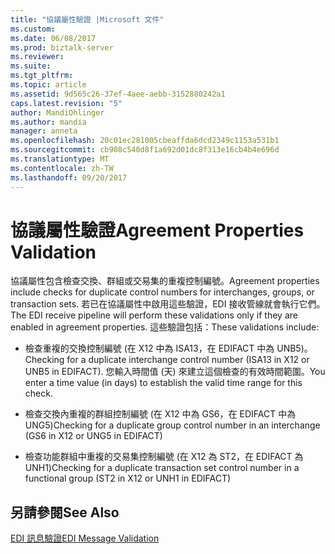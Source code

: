 ```yaml
---
title: "協議屬性驗證 |Microsoft 文件"
ms.custom: 
ms.date: 06/08/2017
ms.prod: biztalk-server
ms.reviewer: 
ms.suite: 
ms.tgt_pltfrm: 
ms.topic: article
ms.assetid: 9d565c26-37ef-4aee-aebb-3152880242a1
caps.latest.revision: "5"
author: MandiOhlinger
ms.author: mandia
manager: anneta
ms.openlocfilehash: 20c01ec281005cbeaffda6dcd2349c1153a531b1
ms.sourcegitcommit: cb908c540d8f1a692d01dc8f313e16cb4b4e696d
ms.translationtype: MT
ms.contentlocale: zh-TW
ms.lasthandoff: 09/20/2017
---
```

# <a name="agreement-properties-validation"></a><span data-ttu-id="47cdd-102">協議屬性驗證</span><span class="sxs-lookup"><span data-stu-id="47cdd-102">Agreement Properties Validation</span></span>
<span data-ttu-id="47cdd-103">協議屬性包含檢查交換、群組或交易集的重複控制編號。</span><span class="sxs-lookup"><span data-stu-id="47cdd-103">Agreement properties include checks for duplicate control numbers for interchanges, groups, or transaction sets.</span></span> <span data-ttu-id="47cdd-104">若已在協議屬性中啟用這些驗證，EDI 接收管線就會執行它們。</span><span class="sxs-lookup"><span data-stu-id="47cdd-104">The EDI receive pipeline will perform these validations only if they are enabled in agreement properties.</span></span> <span data-ttu-id="47cdd-105">這些驗證包括：</span><span class="sxs-lookup"><span data-stu-id="47cdd-105">These validations include:</span></span>  
  
-   <span data-ttu-id="47cdd-106">檢查重複的交換控制編號 (在 X12 中為 ISA13，在 EDIFACT 中為 UNB5)。</span><span class="sxs-lookup"><span data-stu-id="47cdd-106">Checking for a duplicate interchange control number (ISA13 in X12 or UNB5 in EDIFACT).</span></span> <span data-ttu-id="47cdd-107">您輸入時間值 (天) 來建立這個檢查的有效時間範圍。</span><span class="sxs-lookup"><span data-stu-id="47cdd-107">You enter a time value (in days) to establish the valid time range for this check.</span></span>  
  
-   <span data-ttu-id="47cdd-108">檢查交換內重複的群組控制編號 (在 X12 中為 GS6，在 EDIFACT 中為 UNG5)</span><span class="sxs-lookup"><span data-stu-id="47cdd-108">Checking for a duplicate group control number in an interchange (GS6 in X12 or UNG5 in EDIFACT)</span></span>  
  
-   <span data-ttu-id="47cdd-109">檢查功能群組中重複的交易集控制編號 (在 X12 為 ST2，在 EDIFACT 為 UNH1)</span><span class="sxs-lookup"><span data-stu-id="47cdd-109">Checking for a duplicate transaction set control number in a functional group (ST2 in X12 or UNH1 in EDIFACT)</span></span>  
  
## <a name="see-also"></a><span data-ttu-id="47cdd-110">另請參閱</span><span class="sxs-lookup"><span data-stu-id="47cdd-110">See Also</span></span>  
 [<span data-ttu-id="47cdd-111">EDI 訊息驗證</span><span class="sxs-lookup"><span data-stu-id="47cdd-111">EDI Message Validation</span></span>](../core/edi-message-validation.md)